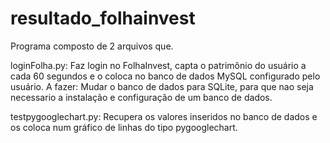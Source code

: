 resultado_folhainvest
=====================

Programa composto de 2 arquivos que.

loginFolha.py: Faz login no FolhaInvest, capta o patrimônio do usuário a cada 60 segundos e o coloca no banco de dados MySQL configurado pelo usuário.
A fazer: Mudar o banco de dados para SQLite, para que nao seja necessario a instalação e configuração de um banco de dados.

testpygooglechart.py: Recupera os valores inseridos no banco de dados e os coloca num gráfico de linhas do tipo pygooglechart.
